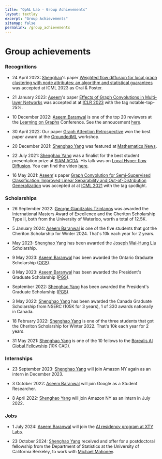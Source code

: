 ```yaml
---
title: "OpAL Lab - Group Achievements"
layout: textlay
excerpt: "Group Achievements"
sitemap: false
permalink: /group_achievements
---
```


# Group achievements

### Recognitions

- 24 April 2023: <a href='https://cs.uwaterloo.ca/~s286yang/'>Shenghao</a>'s paper <a href='https://arxiv.org/abs/2301.13187'>Weighted flow diffusion for local graph clustering with node attributes: an algorithm and statistical guarantees</a> was accepted at ICML 2023 as Oral & Poster.

- 21 January 2023: <a href='https://aseemrb.me'>Aseem</a>'s paper <a href='https://arxiv.org/abs/2204.09297'>Effects of Graph Convolutions in Multi-layer Networks</a> was accepted at at <a href='https://openreview.net/forum?id=P-73JPgRs0R'>ICLR 2023</a> with the tag notable-top-25%.

- 10 December 2022: <a href='https://aseemrb.me'>Aseem Baranwal</a> is one of the top 20 reviewers at the <a href='https://logconference.org'>Learning on Graphs</a> Conference. See the annoucement <a href='https://twitter.com/LogConference/status/1601245186306080770'>here</a>.

- 30 April 2022: Our paper <a href='https://arxiv.org/abs/2202.13060'>Graph Attention Retrospective</a> won the best paper award at the <a href='https://sites.google.com/view/groundedml2022'>GroundedML</a> workshop.

- 20 December 2021: <a href='https://cs.uwaterloo.ca/~s286yang/'>Shenghao Yang</a> was featured at <a href='https://uwaterloo.ca/math/news/taking-on-big-problems'>Mathematics News</a>.

- 22 July 2021: <a href='https://cs.uwaterloo.ca/~s286yang/'>Shenghao Yang</a> was a finalist for the best student presentation prize at <a href='https://www.siam.org/conferences/cm/program/accepted-papers/acda21-accepted-papers'>SIAM ACDA</a>. His talk was on <a href='https://arxiv.org/abs/2102.07945'>Local Hyper-flow Diffusion</a>. You can find the video <a href='https://www.youtube.com/watch?v=CcOIw78zQqw&t=0s'>here</a>.

- 16 May 2021: <a href='https://aseemrb.me'>Aseem</a>'s paper <a href='http://proceedings.mlr.press/v139/baranwal21a.html'>Graph Convolution for Semi-Supervised Classification: Improved Linear Separability and Out-of-Distribution Generalization</a> was accepted at at <a href='https://icml.cc/Conferences/2021'>ICML 2021</a> with the tag spotlight.

### Scholarships

- 26 September 2022: <a href='https://www.linkedin.com/in/giorgosgiapis/'>George Giapitzakis Tzintanos</a> was awarded the International Masters Award of Excellence and the Cheriton Scholarship Type II, both from the University of Waterloo, worth a total of 12.5K. 

- 5 January 2024: <a href='https://aseemrb.me'>Aseem Baranwal</a> is one of the five students that got the Cheriton Scholarship for Winter 2024. That's 10k each year for 2 years.

- May 2023: <a href='https://cs.uwaterloo.ca/~s286yang/'>Shenghao Yang</a> has been awarded the <a href='https://uwaterloo.ca/current-graduate-students/catalogs/graduate-funding-and-awards-database/joseph-wai-hung-liu-graduate-scholarship'>Joseph Wai-Hung Liu</a> Scholarship.

- 9 May 2023: 
<a href='https://aseemrb.me'>Aseem Baranwal</a> has been awarded the Ontario Graduate Scholarship (<a href='https://osap.gov.on.ca/OSAPPortal/en/A-ZListofAid/PRDR019245.html'>OGS</a>).

- 8 May 2023: <a href='https://aseemrb.me'>Aseem Baranwal</a> has been awarded the President's Graduate Scholarship (<a href='https://uwaterloo.ca/graduate-studies-postdoctoral-affairs/current-students/internal-waterloo-awards/presidents-graduate-scholarship'>PGS</a>).

- September 2022: <a href='https://cs.uwaterloo.ca/~s286yang/'>Shenghao Yang</a> has been awarded the President's Graduate Scholarship (<a href='https://uwaterloo.ca/graduate-studies-postdoctoral-affairs/current-students/internal-waterloo-awards/presidents-graduate-scholarship'>PGS</a>).

- 3 May 2022: <a href='https://cs.uwaterloo.ca/~s286yang/'>Shenghao Yang</a> has been awarded the Canada Graduate Scholarship from NSERC (105K for 3 years), 1 of 330 awards nationally in Canada.

- 18 February 2022: <a href='https://cs.uwaterloo.ca/~s286yang/'>Shenghao Yang</a> is one of the three students that got the Cheriton Scholarship for Winter 2022. That's 10k each year for 2 years.

- 31 May 2021: <a href='https://twitter.com/shenghao_yang?ref_src=twsrc%5Etfw%7Ctwcamp%5Eembeddedtimeline%7Ctwterm%5Ecollection%3A1259576676419330048%7Ctwgr%5EeyJ0ZndfZXhwZXJpbWVudHNfY29va2llX2V4cGlyYXRpb24iOnsiYnVja2V0IjoxMjA5NjAwLCJ2ZXJzaW9uIjpudWxsfSwidGZ3X2hvcml6b25fdHdlZXRfZW1iZWRfOTU1NSI6eyJidWNrZXQiOiJodGUiLCJ2ZXJzaW9uIjpudWxsfSwidGZ3X3R3ZWV0X2VtYmVkX2NsaWNrYWJpbGl0eV8xMjEwMiI6eyJidWNrZXQiOiJjb250cm9sIiwidmVyc2lvbiI6bnVsbH19&ref_url=https%3A%2F%2Fcs.uwaterloo.ca%2F~kfountou%2F'>Shenghao Yang</a> is one of the 10 fellows to the <a href='https://www.borealisai.com/en/blog/borealis-ai-2020-2021-fellowships-supporting-canadas-ai-research-ecosystem/'>Borealis AI Global Fellowship</a> (10K CAD). 

### Internships

- 23 September 2023: <a href='https://cs.uwaterloo.ca/~s286yang/'>Shenghao Yang</a> will join Amazon NY again as an intern in December 2023.

- 3 October 2022: <a href='https://aseemrb.me'>Aseem Baranwal</a> will join Google as a Student Researcher.

- 8 April 2022: <a href='https://cs.uwaterloo.ca/~s286yang/'>Shenghao Yang</a> will join Amazon NY as an intern in July 2022.

### Jobs

- 1 July 2024: <a href='https://aseemrb.me'>Aseem Baranwal</a> will join the <a href='https://www.xtxmarkets.com/career/xty-labs-ai-residency/'>AI residency program at XTY Labs</a>.

- 23 October 2024: <a href='https://cs.uwaterloo.ca/~s286yang/'>Shenghao Yang</a> received and offer for a postdoctoral fellowship from the Department of Statistics at the University of California Berkeley, to work with <a href='https://www.stat.berkeley.edu/~mmahoney/'>Michael Mahoney</a>.

